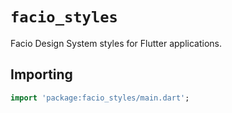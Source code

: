 # `facio_styles`

Facio Design System styles for Flutter applications.

## Importing

```dart
import 'package:facio_styles/main.dart';
```
